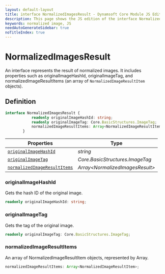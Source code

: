 ```yaml
---
layout: default-layout
title: interface NormalizedImagesResult - Dynamsoft Core Module JS Edition API Reference
description: This page shows the JS edition of the interface NormalizedImagesResult in Dynamsoft Core Module.
keywords: normalized image, JS
needAutoGenerateSidebar: true
noTitleIndex: true
---
```


# NormalizedImagesResult

An interface represents the result of normalized images. It includes properties such as originalImageHashId, originalImageTag, and normalizedImageResultItems (an array of `NormalizedImageResultItem` objects).

## Definition

```ts
interface NormalizedImagesResult {
            readonly originalImageHashId: string;
            readonly originalImageTag: Core.BasicStructures.ImageTag;
            normalizedImageResultItems: Array<NormalizedImageResultItem>;
        }
```

| Properties              | Type |
|----------------------|-------------|
| [`originalImageHashId`](#originalimagehashid) | *string* |
| [`originalImageTag`](#originalimagetag) | *Core.BasicStructures.ImageTag* |
| [`normalizedImageResultItems`](#normalizedimageresultitems) | *Array\<NormalizedImagesResult>* |

### originalImageHashId

Gets the hash ID of the original image.

```ts
readonly originalImageHashId: string;
```

### originalImageTag

Gets the tag of the original image.

```ts
readonly originalImageTag: Core.BasicStructures.ImageTag;
```

### normalizedImageResultItems

An array of NormalizedImageResultItem objects, represented by Array<NormalizedImageResultItem>.

```ts
normalizedImageResultItems: Array<NormalizedImageResultItem>;
```